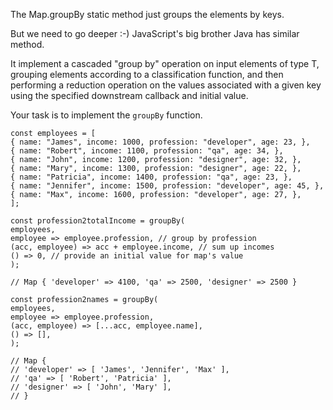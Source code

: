 The Map.groupBy static method just groups the elements by keys.

But we need to go deeper :-) JavaScript's big brother Java has similar method.

It implement a cascaded "group by" operation on input elements of type T, grouping elements according to a classification function, and then performing a reduction operation on the values associated with a given key using the specified downstream callback and initial value.

Your task is to implement the `groupBy` function.

```
const employees = [
{ name: "James", income: 1000, profession: "developer", age: 23, },
{ name: "Robert", income: 1100, profession: "qa", age: 34, },
{ name: "John", income: 1200, profession: "designer", age: 32, },
{ name: "Mary", income: 1300, profession: "designer", age: 22, },
{ name: "Patricia", income: 1400, profession: "qa", age: 23, },
{ name: "Jennifer", income: 1500, profession: "developer", age: 45, },
{ name: "Max", income: 1600, profession: "developer", age: 27, },
];

const profession2totalIncome = groupBy(
employees,
employee => employee.profession, // group by profession
(acc, employee) => acc + employee.income, // sum up incomes
() => 0, // provide an initial value for map's value
);

// Map { 'developer' => 4100, 'qa' => 2500, 'designer' => 2500 }

const profession2names = groupBy(
employees,
employee => employee.profession,
(acc, employee) => [...acc, employee.name],
() => [],
);

// Map {
// 'developer' => [ 'James', 'Jennifer', 'Max' ],
// 'qa' => [ 'Robert', 'Patricia' ],
// 'designer' => [ 'John', 'Mary' ],
// }
```
